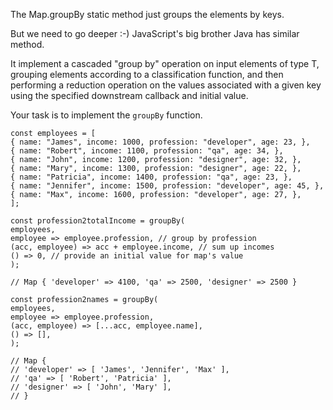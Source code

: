 The Map.groupBy static method just groups the elements by keys.

But we need to go deeper :-) JavaScript's big brother Java has similar method.

It implement a cascaded "group by" operation on input elements of type T, grouping elements according to a classification function, and then performing a reduction operation on the values associated with a given key using the specified downstream callback and initial value.

Your task is to implement the `groupBy` function.

```
const employees = [
{ name: "James", income: 1000, profession: "developer", age: 23, },
{ name: "Robert", income: 1100, profession: "qa", age: 34, },
{ name: "John", income: 1200, profession: "designer", age: 32, },
{ name: "Mary", income: 1300, profession: "designer", age: 22, },
{ name: "Patricia", income: 1400, profession: "qa", age: 23, },
{ name: "Jennifer", income: 1500, profession: "developer", age: 45, },
{ name: "Max", income: 1600, profession: "developer", age: 27, },
];

const profession2totalIncome = groupBy(
employees,
employee => employee.profession, // group by profession
(acc, employee) => acc + employee.income, // sum up incomes
() => 0, // provide an initial value for map's value
);

// Map { 'developer' => 4100, 'qa' => 2500, 'designer' => 2500 }

const profession2names = groupBy(
employees,
employee => employee.profession,
(acc, employee) => [...acc, employee.name],
() => [],
);

// Map {
// 'developer' => [ 'James', 'Jennifer', 'Max' ],
// 'qa' => [ 'Robert', 'Patricia' ],
// 'designer' => [ 'John', 'Mary' ],
// }
```
